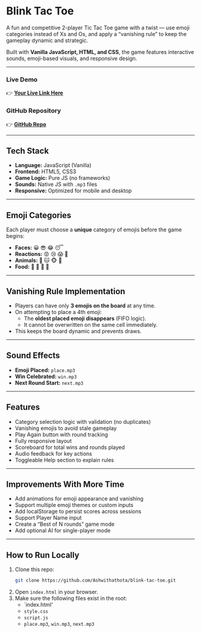 # Blink Tac Toe

A fun and competitive 2-player Tic Tac Toe game with a twist — use emoji categories instead of Xs and Os, and apply a “vanishing rule” to keep the gameplay dynamic and strategic.

Built with **Vanilla JavaScript, HTML, and CSS**, the game features interactive sounds, emoji-based visuals, and responsive design.

---

### Live Demo

👉 [**Your Live Link Here**](https://Ashwithathota.github.io/blink-tac-toe)
### GitHub Repository

👉 [**GitHub Repo**](https://github.com/Ashwithathota/blink-tac-toe)

---

## Tech Stack

- **Language:** JavaScript (Vanilla)
- **Frontend:** HTML5, CSS3
- **Game Logic:** Pure JS (no frameworks)
- **Sounds:** Native JS with `.mp3` files
- **Responsive:** Optimized for mobile and desktop

---

## Emoji Categories

Each player must choose a **unique** category of emojis before the game begins:

- **Faces:** 😀 😎 😂 😴  
- **Reactions:** 😡 😢 😱 🤔  
- **Animals:** 🐶 🐱 🐵 🐰  
- **Food:** 🍕 🍟 🍔 🍩

---

## Vanishing Rule Implementation

- Players can have only **3 emojis on the board** at any time.
- On attempting to place a 4th emoji:
  - The **oldest placed emoji disappears** (FIFO logic).
  - It cannot be overwritten on the same cell immediately.
- This keeps the board dynamic and prevents draws.

---

## Sound Effects

- **Emoji Placed:** `place.mp3`  
- **Win Celebrated:** `win.mp3`  
- **Next Round Start:** `next.mp3`

---

## Features

- Category selection logic with validation (no duplicates)
- Vanishing emojis to avoid stale gameplay
- Play Again button with round tracking
- Fully responsive layout
- Scoreboard for total wins and rounds played
- Audio feedback for key actions
- Toggleable Help section to explain rules

---

## Improvements With More Time

- Add animations for emoji appearance and vanishing
- Support multiple emoji themes or custom inputs
- Add localStorage to persist scores across sessions
- Support Player Name input
- Create a “Best of N rounds” game mode
- Add optional AI for single-player mode

---

##  How to Run Locally

1. Clone this repo:
   ```bash
   git clone https://github.com/Ashwithathota/blink-tac-toe.git
   ```
2. Open `index.html` in your browser.
3. Make sure the following files exist in the root:
   - `index.html'
   - `style.css`
   - `script.js`
   - `place.mp3`, `win.mp3`, `next.mp3`
